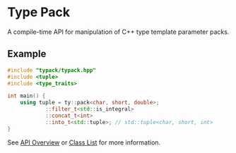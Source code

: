 # Type Pack

A compile-time API for manipulation of C++ type template parameter packs. 

## Example

```cpp
#include "typack/typack.hpp"
#include <tuple>
#include <type_traits>

int main() {
    using tuple = ty::pack<char, short, double>;
            ::filter_t<std::is_integral>
            ::concat_t<int>
            ::into_t<std::tuple>; // std::tuple<char, short, int>
}
```

See [API Overview](./doc/API.md) or
[Class List](https://gwllx.github.io/typack/annotated.html) for more
information.
